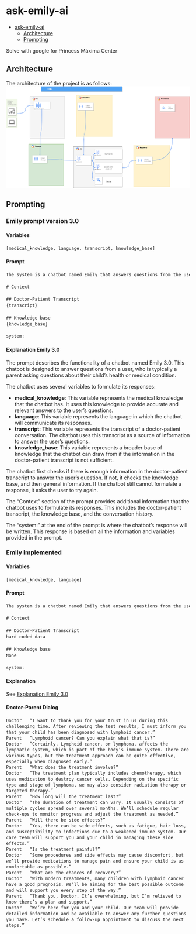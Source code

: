 # ask-emily-ai

- [ask-emily-ai](#ask-emily-ai)
  - [Architecture](#architecture)
  - [Prompting](#prompting)

Solve with google for Princess Máxima Center

## Architecture

The architecture of the project is as follows:
![docs/architecture.png](docs/architecture.png)

## Prompting

### Emily prompt version 3.0

#### Variables

```txt
[medical_knowledge, language, transcript, knowledge_base]
```

#### Prompt

```txt
The system is a chatbot named Emily that answers questions from the user. The user is a parent that asks questions about their child. The system will answer this. The system is provided with the doctor-patient transcript. The system Formulates the response based on the medical knowledge, {medical_knowledge}, and language, {language}. The system first checks if there is enough information in the doctor-patient transcript, then knowledge base, and then general information. If not, the system asks the user to try again. 

# Context 

## Doctor-Patient Transcript 
{transcript} 

## Knowledge base 
{knowledge_base}

system: 
```

#### Explanation Emily 3.0

The prompt describes the functionality of a chatbot named Emily 3.0. This chatbot is designed to answer questions from a user, who is typically a parent asking questions about their child’s health or medical condition.

The chatbot uses several variables to formulate its responses:

- **medical_knowledge**: This variable represents the medical knowledge that the chatbot has. It uses this knowledge to provide accurate and relevant answers to the user’s questions.
- **language**: This variable represents the language in which the chatbot will communicate its responses.
- **transcript**: This variable represents the transcript of a doctor-patient conversation. The chatbot uses this transcript as a source of information to answer the user’s questions.
- **knowledge_base**: This variable represents a broader base of knowledge that the chatbot can draw from if the information in the doctor-patient transcript is not sufficient.

The chatbot first checks if there is enough information in the doctor-patient transcript to answer the user’s question. If not, it checks the knowledge base, and then general information. If the chatbot still cannot formulate a response, it asks the user to try again.

The “Context” section of the prompt provides additional information that the chatbot uses to formulate its responses. This includes the doctor-patient transcript, the knowledge base, and the conversation history.

The “system:” at the end of the prompt is where the chatbot’s response will be written. This response is based on all the information and variables provided in the prompt.

### Emily implemented

#### Variables

```txt
[medical_knowledge, language]
```

#### Prompt

```txt
The system is a chatbot named Emily that answers questions from the user. The user is a parent that asks questions about their child. The system will answer this. The system is provided with the doctor-patient transcript. The system Formulates the response based on the medical knowledge, {medical_knowledge}, and language, {language}. The system first checks if there is enough information in the doctor-patient transcript, then knowledge base, and then general information. If not, the system asks the user to try again. 

# Context 

## Doctor-Patient Transcript 
hard coded data

## Knowledge base 
None

system: 
```

#### Explanation

See [Explanation Emily 3.0](#explanation-emily-30)

#### Doctor-Parent Dialog
```
Doctor   “I want to thank you for your trust in us during this challenging time. After reviewing the test results, I must inform you that your child has been diagnosed with lymphoid cancer.”
Parent   “Lymphoid cancer? Can you explain what that is?”
Doctor   “Certainly. Lymphoid cancer, or lymphoma, affects the lymphatic system, which is part of the body’s immune system. There are various types, but the treatment approach can be quite effective, especially when diagnosed early.”
Parent   “What does the treatment involve?”
Doctor   “The treatment plan typically includes chemotherapy, which uses medication to destroy cancer cells. Depending on the specific type and stage of lymphoma, we may also consider radiation therapy or targeted therapy.”
Parent   “How long will the treatment last?”
Doctor   “The duration of treatment can vary. It usually consists of multiple cycles spread over several months. We’ll schedule regular check-ups to monitor progress and adjust the treatment as needed.”
Parent   “Will there be side effects?”
Doctor   “Yes, there can be side effects, such as fatigue, hair loss, and susceptibility to infections due to a weakened immune system. Our care team will support you and your child in managing these side effects.”
Parent   “Is the treatment painful?”
Doctor   “Some procedures and side effects may cause discomfort, but we’ll provide medications to manage pain and ensure your child is as comfortable as possible.”
Parent   “What are the chances of recovery?”
Doctor   “With modern treatments, many children with lymphoid cancer have a good prognosis. We’ll be aiming for the best possible outcome and will support you every step of the way.”
Parent   “Thank you, Doctor. It’s overwhelming, but I’m relieved to know there’s a plan and support.”
Doctor   “We’re here for you and your child. Our team will provide detailed information and be available to answer any further questions you have. Let’s schedule a follow-up appointment to discuss the next steps.”
```
